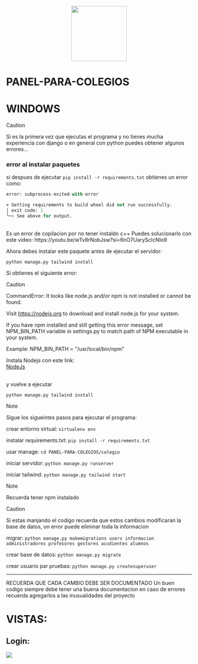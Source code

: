 <p align="center">
  <img width="150px" src="https://i.ibb.co/bXvzjXm/LOGO-h1.png" />
</p>

# PANEL-PARA-COLEGIOS


# WINDOWS

> [!CAUTION]
> Si es la primera vez que ejecutas el programa y no tienes mucha experiencia con django
> o en general con python puedes obtener algunos errores...
> <br>
> ### error al instalar paquetes
> si despues de ejecutar ```pip install -r requirements.txt```
> obtienes un error como:
> ```python
> error: subprocess-exited-with-error
> 
> × Getting requirements to build wheel did not run successfully.
> │ exit code: 1
> ╰─> See above for output.
> ```
> <br>
> Es un error de copilacion por no tener instaldo c++
> Puedes solucionarlo con este video:
> https://youtu.be/wTv8rNobJsw?si=6nO7UaryScIcNIo9


Ahora debes instalar este paquete antes de ejecutar el servidor:
<br>

```python manage.py tailwind install```


Si obtienes el siguiente error:
<br>

> [!CAUTION]
> CommandError: 
> It looks like node.js and/or npm is not installed or cannot be found.
> 
> Visit https://nodejs.org to download and install node.js for your system.
>
> If you have npm installed and still getting this error message, set NPM_BIN_PATH variable in settings.py to match path of NPM executable in your system.
>
> Example:
> NPM_BIN_PATH = "/usr/local/bin/npm"


Instala Nodejs con este link: 
<br>
[NodeJs](https://nodejs.org/en/download)

<br>
y vuelve a ejecutar

```python manage.py tailwind install```

> [!NOTE]
> Sigue los sigueintes pasos para ejecutar el programa:

crear entorno virtual:
```virtualenv env```

instalar requirements.txt:
```pip install -r requirements.txt```

usar manage:
```cd PANEL-PARA-COLEGIOS/colegio```

iniciar servidor:
```python manage.py runserver```

iniciar tailwind:
```python manage.py tailwind start```
> [!NOTE]
> Recuerda tener npm instalado


> [!CAUTION]
> Si estas manjando el codigo recuerda que estos cambios modificaran la base de datos, un error puede eliminar toda la informacion
> <br>

migrar: 
```python manage.py makemigrations users informacion administradores profesores gestores acudientes alumnos```

crear base de datos:
```python manage.py migrate```

crear usuario par pruebas:
```python manage.py createsuperuser ```

<hr>

RECUERDA QUE CADA CAMBIO DEBE SER DOCUMENTADO
Un buen codigo siempre debe tener una buena documentacion
en caso de errores recuerda agregarlos a las inusualidades del proyecto
</s>

# VISTAS:
## Login:

<img src="./Documentation/images/login.png">